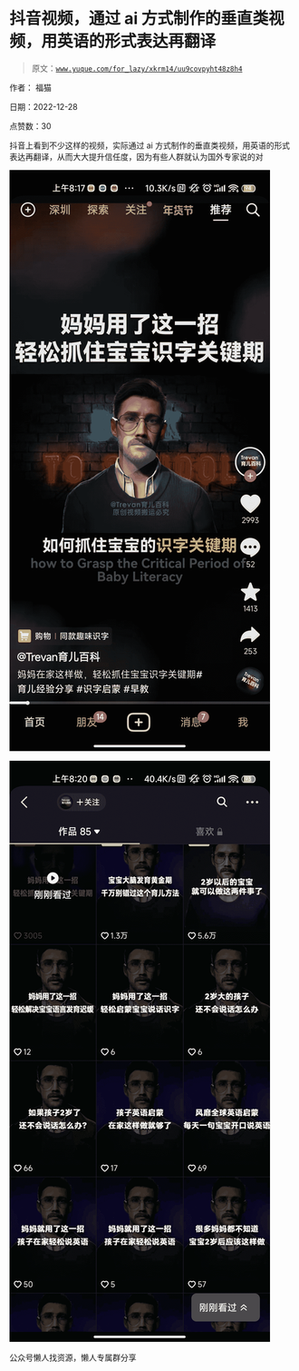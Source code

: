 # 抖音视频，通过 ai 方式制作的垂直类视频，用英语的形式表达再翻译

> 原文：[`www.yuque.com/for_lazy/xkrm14/uu9covpyht48z8h4`](https://www.yuque.com/for_lazy/xkrm14/uu9covpyht48z8h4)



作者： 福猫



日期：2022-12-28



点赞数：30

<ne-card data-card-name="hr" data-card-type="block" id="MKJqX" data-event-boundary="card">

抖音上看到不少这样的视频，实际通过 ai 方式制作的垂直类视频，用英语的形式表达再翻译，从而大大提升信任度，因为有些人群就认为国外专家说的对



<ne-card data-card-name="image" data-card-type="inline" id="V8ArU" data-event-boundary="card">![](img/525300adc17bfa2472bc282e7225c263.png)</ne-card>



<ne-card data-card-name="image" data-card-type="inline" id="K3nLw" data-event-boundary="card">![](img/0d71e93b84d90db87df541b9628c1e86.png)</ne-card>

<ne-card data-card-name="hr" data-card-type="block" id="C568t" data-event-boundary="card">

公众号懒人找资源，懒人专属群分享

</ne-card></ne-card>